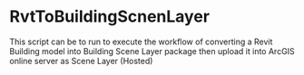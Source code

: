 # RvtToBuildingScnenLayer
This script can be to run to execute the workflow of converting a Revit Building model into Building Scene Layer package then upload it into ArcGIS online server as Scene Layer (Hosted) 
